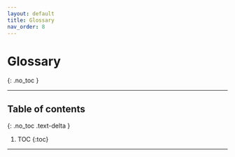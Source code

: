 ```yaml
---
layout: default
title: Glossary
nav_order: 8
---
```


# Glossary
{: .no_toc }

---

## Table of contents
{: .no_toc .text-delta }

1. TOC
{:toc}

---

